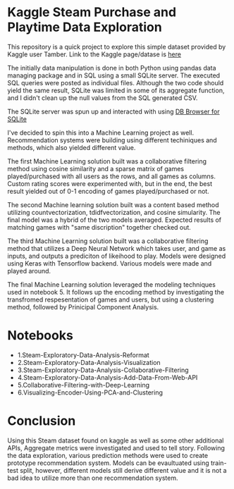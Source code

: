 # Kaggle Steam Purchase and Playtime Data Exploration

This repository is a quick project to explore this simple dataset provided by Kaggle user Tamber. Link to the Kaggle page/datase is [here](https://www.kaggle.com/tamber/steam-video-games/data)

The initially data manipulation is done in both Python using pandas data managing package and in SQL using a small SQLite server.
The executed SQL queries were posted as individual files. Although the two code should yield the same result, SQLite was limited in some of its aggregate function, and I didn't clean up the null values from the SQL generated CSV.

The SQLite server was spun up and interacted with using [DB Browser for SQLite](https://sqlitebrowser.org/)

I've decided to spin this into a Machine Learning project as well. Recommendation systems were building using different techiniques and methods, which also yielded different value.

The first Machine Learning solution built was a collaborative filtering method using cosine similarity and a sparse matrix of games played/purchased with all users as the rows, and all games as columns. Custom rating scores were experimented with, but in the end, the best result yielded out of 0-1 encoding of games played/purchased or not.

The second Machine learning solution built was a content based method utilizing countvectorization, tdidfvectorization, and cosine simularity. The final model was a hybrid of the two models averaged. Expected results of matching games with "same discription" together checked out.

The third Machine Learning solution built was a collaborative filtering method that utilizes a Deep Neural Network which takes user, and game as inputs, and outputs a prediciton of likeihood to play. Models were designed using Keras with Tensorflow backend. Various models were made and played around.

The final Machine Learning solution leveraged the modeling techniques used in notebook 5. It follows up the encoding method by investigating the transfromed respesentation of games and users, but using a clustering method, followed by Prinicipal Component Analysis.

# Notebooks

- 1.Steam-Exploratory-Data-Analysis-Reformat
- 2.Steam-Exploratory-Data-Analysis-Visualization
- 3.Steam-Exploratory-Data-Analysis-Collaborative-Filtering
- 4.Steam-Exploratory-Data-Analysis-Add-Data-From-Web-API
- 5.Collaborative-Filtering-with-Deep-Learning
- 6.Visualizing-Encoder-Using-PCA-and-Clustering

# Conclusion

Using this Steam dataset found on kaggle as well as some other additional APIs, Aggregate metrics were investigated and used to tell story. Following the data exploration, various prediction methods were used to create prototype recommendation system. Models can be evaultuated using train-test split, however, different models still derive different value and it is not a bad idea to utilize more than one recommendation system.